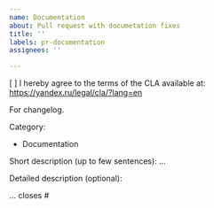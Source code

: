 ```yaml
---
name: Documentation
about: Pull request with documetation fixes
title: ''
labels: pr-documentation
assignees: ''

---
```


[ ] I hereby agree to the terms of the CLA available at: https://yandex.ru/legal/cla/?lang=en

For changelog.

Category:
- Documentation

Short description (up to few sentences):
...

Detailed description (optional):

...
closes #<github issue number>
